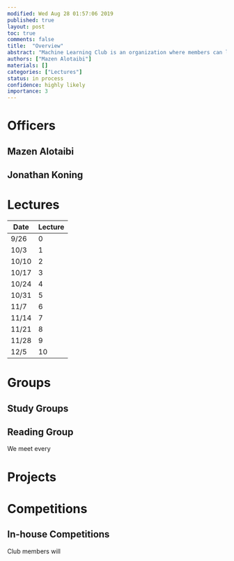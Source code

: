 ```yaml
---
modified: Wed Aug 28 01:57:06 2019
published: true
layout: post
toc: true
comments: false
title:  "Overview"
abstract: "Machine Learning Club is an organization where members can learn the theory and applications of machine learning, test their skills in intra-club contests and online competitions, and conduct machine learning research. We meet every Wednesday A Block in Room 67/68 and the Galileo Commons."
authors: ["Mazen Alotaibi"]
materials: []
categories: ["Lectures"]
status: in process
confidence: highly likely
importance: 3
---
```


# Officers
## Mazen Alotaibi

## Jonathan Koning

# Lectures

| Date | Lecture |
| ---- | ------- |
| 9/26 | 0 |
| 10/3 | 1 |
| 10/10 | 2 |
| 10/17 | 3 |
| 10/24 | 4 |
| 10/31 | 5 |
| 11/7 | 6 |
| 11/14 | 7 |
| 11/21 | 8 |
| 11/28 | 9 |
| 12/5 | 10 |

# Groups
## Study Groups
## Reading Group

We meet every 

# Projects

# Competitions
## In-house Competitions
Club members will
## 